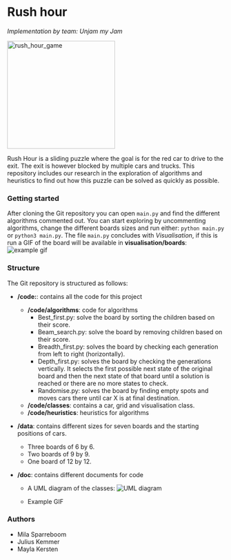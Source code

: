 # Rush hour 
<i>Implementation by team: Unjam my Jam</i>

<img src="https://toyzoona.net/2955-medium_default/rush-hour-logic-game.jpg" alt="rush_hour_game" height="250"></img>

Rush Hour is a sliding puzzle where the goal is for the red car to drive to the exit. The exit is however blocked by multiple cars and trucks. 
This repository includes our research in the exploration of algorithms and heuristics to find out how this puzzle can be solved as quickly as possible.

### Getting started
After cloning the Git repository you can open ```main.py``` and find the different algorithms commented out. You can start exploring by uncommenting algorithms, change the different boards sizes and run either:
```python main.py``` or ```python3 main.py```.
The file ```main.py``` concludes with *Visualisation*, if this is run a GIF of the board will be available in **visualisation/boards**:
![example gif](doc/ex_depth.gif)

### Structure
The Git repository is structured as follows:
* **/code:**: contains all the code for this project
    *  **/code/algorithms**: code for algorithms
        * Best_first.py: solve the board by sorting the children based on their score.
        * Beam_search.py: solve the board by removing children based on their score.
        * Breadth_first.py: solves the board by checking each generation from left to right (horizontally).
        * Depth_first.py: solves the board by checking the generations vertically. It selects the first possible next state of the original board and then the next state of that board until a solution is reached or there are no more states to check. 
        * Randomise.py: solves the board by finding empty spots and moves cars there until car X is at final destination.
    * **/code/classes**: contains a car, grid and visualisation class.
    * **/code/heuristics**: heuristics for algorithms

* **/data**: contains different sizes for seven boards and the starting positions of cars.
    * Three boards of 6 by 6.
    * Two boards of 9 by 9.
    * One board of 12 by 12.

* **/doc**: contains different documents for code
    * A UML diagram of the classes:
    ![UML diagram](/UML_diagram.png )

    * Example GIF

### Authors
* Mila Sparreboom
* Julius Kemmer
* Mayla Kersten